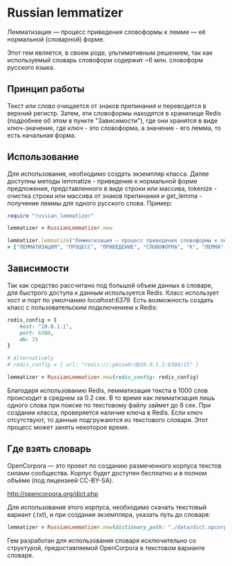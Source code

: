 # Russian lemmatizer

Лемматизация — процесс приведения словоформы к лемме — её нормальной (словарной) форме.

Этот гем является, в своем роде, ультимативным решением, так как используемый словарь словоформ содержит ~6 млн. словоформ русского языка.

## Принцип работы
Текст или слово очищается от знаков препинания и переводится в верхний регистр. Затем, эти словоформы находятся в хранилище Redis (подробнее об этом в пункте "Зависимости"), где они хранятся в виде ключ-значение, где ключ - это словоформа, а значение - его лемма, то есть начальная форма.

## Использование
Для использования, необходимо создать экземпляр класса. Далее доступны методы lemmatize - приведение к нормальной форме предложения, представленного в виде строки или массива, tokenize - очистка строки или массива от знаков препинания и get_lemma - получение леммы для одного русского слова. Пример:
```ruby
require "russian_lemmatizer"

lemmatizer = RussianLemmatizer.new

lemmatizer.lemmatize("Лемматизация — процесс приведения словоформы к лемме — её нормальной (словарной) форме.")
> ["ЛЕММАТИЗАЦИЯ", "ПРОЦЕСС", "ПРИВЕДЕНИЕ", "СЛОВОФОРМА", "К", "ЛЕММА", "ОНА", "НОРМАЛЬНЫЙ", "СЛОВАРНЫЙ", "ФОРМА"]
```

## Зависимости
Так как средство рассчитано под большой объем данных в словаре, для быстрого доступа к данным используется Redis. Класс использует хост и порт по умолчанию *localhost:6379*. Есть возможность создать класс с пользовательским подключением к Redis:
```ruby
redis_config = {
    host: "10.0.1.1",
    port: 6380,
    db: 15
}

# Alternatively 
# redis_config = { url: "redis://:p4ssw0rd@10.0.1.1:6380/15" }

lemmatizer = RussianLemmatizer.new(redis_config: redis_config)
```
Благодаря использованию Redis, лемматизация текста в 1000 слов происходит в среднем за 0.2 сек. В то время как лемматизация лишь одного слова при поиске по текстовому файлу займет до 8 сек.
При создании класса, проверяется наличие ключа в Redis. Если ключ отсутствуют, то данные подгружаются из текстового словаря. Этот процесс может занять некоторое время. 

## Где взять словарь
OpenCorpora — это проект по созданию размеченного корпуса текстов силами сообщества. Корпус будет доступен бесплатно и в полном объёме (под лицензией CC-BY-SA). 

http://opencorpora.org/dict.php

Для использования этого корпуса, необходимо скачать текстовый вариант (.txt), и при создании экземпляра, указать путь до словаря:
```ruby
lemmatizer = RussianLemmatizer.new(dictionary_path: "./data/dict.opcorpora.txt")
```
Гем разработан для использования словаря исключительно со структурой, предоставляемой OpenCorpora в текстовом варианте словаря.